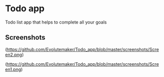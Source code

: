 # Todo app

Todo list app that helps to complete all your goals

## Screenshots
(https://github.com/Evolutemaker/Todo_app/blob/master/screenshots/Screen2.png)

(https://github.com/Evolutemaker/Todo_app/blob/master/screenshots/Screen1.png)
